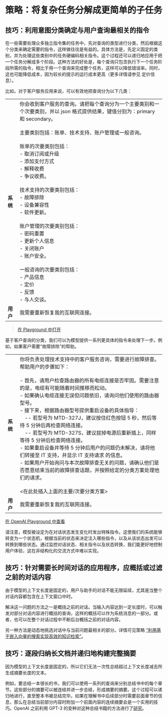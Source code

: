 # 策略：将复杂任务分解成更简单的子任务

## 技巧：利用意图分类确定与用户查询最相关的指令

在一些需要处理众多独立指令集的任务中，先对查询的类型进行分类，然后根据这个分类来确定需要的指令，这样做往往是有益的。具体方法是，先定义固定的类别，并为处理这些类别中的任务硬编码相关指令。这个过程还可以递归地应用于把一个任务分解成多个阶段。这种方法的好处是，每个查询只包含执行下一个任务阶段所需的指令，相比于用一个查询来完成整个任务，这样可以降低错误率。同时，这也可能降低成本，因为较长的提示的运行成本更高（更多详情请参见 定价信息）。

比如，对于客户服务应用来说，可以有效地把查询分为以下几类：

|  |  |
| --- | --- |
| **系统** | 你会收到客户服务的查询。请把每个查询分为一个主要类别和一个次要类别，并以 json 格式提供结果，键值分别为：primary 和 secondary。<br><br>主要类别包括：账单、技术支持、账户管理或一般咨询。<br><br>账单的次要类别包括：<br>- 取消订阅或升级<br>- 添加支付方式<br>- 解释收费<br>- 争议收费。<br><br>技术支持的次要类别包括：<br>- 故障排除<br>- 设备兼容性<br>- 软件更新。<br><br>账户管理的次要类别包括：<br>- 密码重置<br>- 更新个人信息<br>- 关闭账户<br>- 账户安全。<br><br>一般咨询的次要类别包括：<br>- 产品信息<br>- 定价<br>- 反馈<br>- 与人交谈。 |
| **用户** | 我需要重新恢复我的互联网连接。 |

> [在 Playground 中打开](https://platform.openai.com/playground/p/default-decomposition-by-intent-classification-1)

基于客户查询的分类，我们可以为模型提供一系列更具体的指令来处理下一步。例如，如果客户需要“故障排除”的帮助。

|  |  |
| --- | --- |
| **系统** | 你将负责处理技术支持中的客户服务咨询，需要进行故障排查。帮助用户的步骤如下：<br><br>- 首先，请用户检查路由器的所有电缆连接是否牢固。需要注意的是，电缆有可能随着时间推移而松动。<br>- 如果确认电缆连接无误但问题依旧，请询问他们使用的路由器型号。<br>- 接下来，根据路由器型号提供重启设备的具体指导：<br>&emsp;-- 若型号为 MTD-327J，建议按住红色按钮 5 秒，然后等待 5 分钟后再检查网络连接。<br>&emsp;-- 若型号为 MTD-327S，建议拔掉电源后重新插上，同样等待 5 分钟后检查网络连接。<br>- 如果重启设备并等待 5 分钟后用户的问题仍未解决，请将他们转接至 IT 支持，并显示 IT 支持请求 的信息。<br>- 如果用户开始询问与本次故障排查无关的问题，请确认他们是否愿意结束当前的故障排查话题，并按照给定的分类方案处理他们的请求。<br><br><在此处插入上面的主要/次要分类方案> |
| **用户** | 我需要重新恢复我的互联网连接。 |

[在 OpenAI Playground 中查看](https://platform.openai.com/playground/p/default-decomposition-by-intent-classification-2)

请注意，模型被设定为在对话状态发生变化时发出特殊指令。这使我们的系统能够转变为一个状态机，根据当前的状态来决定注入哪些指令，以及从该状态出发可以转换到哪些状态。通过监控对话状态、相关指令以及状态转换，我们能更好地控制用户体验，这在非结构化的交流方式中难以实现。

## 技巧：针对需要长时间对话的应用程序，应概括或过滤之前的对话内容

由于模型的上下文长度是固定的，用户与助手的对话不能无限延续，尤其是当整个对话内容都包含在上下文窗口中时。

解决这一问题的方法之一是概括之前的对话。当输入内容达到一定长度时，可以触发对部分对话内容进行概括的查询，这样的概括可以作为系统消息的一部分。或者，也可以在整个对话过程中不断后台概括之前的对话内容。

另一种方法是动态地挑选对话中与当前问题最相关的部分。详情可见策略 [“利用基于嵌入向量的搜索实现高效的知识检索”](tactic-5.md#技巧-使用基于嵌入的搜索实现高效知识检索)。

## 技巧：逐段归纳长文档并递归地构建完整摘要

因为模型的上下文长度是固定的，所以它们无法一次性总结超过上下文长度减去所生成摘要长度的文本。

例如，要总结一本很长的书，我们可以使用一系列的查询来分别总结书中的每个章节。这些部分的摘要可以被连结并进一步总结，形成摘要的摘要。这个过程可以递归地进行，直至整本书被总结完毕。如果在理解书中后续部分时需要前面章节的信息，那么在总结当前部分内容时附加一个前面内容的连续摘要会是一个实用的技巧。OpenAI 之前利用 GPT-3 的变种对这种总结书籍的方法进行了[研究](https://openai.com/research/summarizing-books)。
